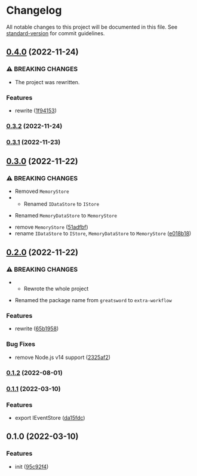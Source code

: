 # Changelog

All notable changes to this project will be documented in this file. See [standard-version](https://github.com/conventional-changelog/standard-version) for commit guidelines.

## [0.4.0](https://github.com/BlackGlory/extra-workflow/compare/v0.3.2...v0.4.0) (2022-11-24)


### ⚠ BREAKING CHANGES

* The project was rewritten.

### Features

* rewrite ([1f94153](https://github.com/BlackGlory/extra-workflow/commit/1f941534ffe99df44f8f803ff22de9dbe7a6d4dc))

### [0.3.2](https://github.com/BlackGlory/extra-workflow/compare/v0.3.1...v0.3.2) (2022-11-24)

### [0.3.1](https://github.com/BlackGlory/extra-workflow/compare/v0.3.0...v0.3.1) (2022-11-23)

## [0.3.0](https://github.com/BlackGlory/extra-workflow/compare/v0.2.0...v0.3.0) (2022-11-22)


### ⚠ BREAKING CHANGES

* Removed `MemoryStore`
* - Renamed `IDataStore` to `IStore`
- Renamed `MemoryDataStore` to `MemoryStore`

* remove `MemoryStore` ([51adfbf](https://github.com/BlackGlory/extra-workflow/commit/51adfbf942bbe58b6876db0b2f066f8352fb3d5a))
* rename `IDataStore` to `IStore`, `MemoryDataStore` to `MemoryStore` ([e018b18](https://github.com/BlackGlory/extra-workflow/commit/e018b18bd7b6eee8b8e806f3e616367151457225))

## [0.2.0](https://github.com/BlackGlory/extra-workflow/compare/v0.1.2...v0.2.0) (2022-11-22)


### ⚠ BREAKING CHANGES

* - Rewrote the whole project
- Renamed the package name from `greatsword` to `extra-workflow`

### Features

* rewrite ([65b1958](https://github.com/BlackGlory/extra-workflow/commit/65b1958a8de15c431ca06e969a35e59f34b573be))


### Bug Fixes

* remove Node.js v14 support ([2325af2](https://github.com/BlackGlory/extra-workflow/commit/2325af2cb5fd4e46c7d59f71ded7468c2e6e0305))

### [0.1.2](https://github.com/BlackGlory/greatsword/compare/v0.1.1...v0.1.2) (2022-08-01)

### [0.1.1](https://github.com/BlackGlory/greatsword/compare/v0.1.0...v0.1.1) (2022-03-10)


### Features

* export IEventStore ([da15fdc](https://github.com/BlackGlory/greatsword/commit/da15fdcddf114e826399c2a190cdd81d43109ec9))

## 0.1.0 (2022-03-10)


### Features

* init ([95c92f4](https://github.com/BlackGlory/greatsword/commit/95c92f4085689116a23e765dd6eedc90727625a4))
